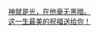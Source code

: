   
[神就是光，在他毫无黑暗。](http://www.dianyue.me/archives/937/pltif8h7ewnw3m4q/)  
[这一生最美的祝福送给你！](http://www.dianyue.me/archives/031/q3s05i1netfbiwr1/)